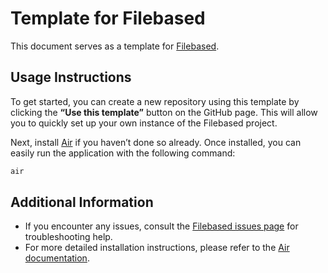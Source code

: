 # Template for Filebased

This document serves as a template for [Filebased](https://github.com/BenDerFarmer/filebased).

## Usage Instructions

To get started, you can create a new repository using this template by clicking the **“Use this template”** button on the GitHub page. This will allow you to quickly set up your own instance of the Filebased project.

Next, install [Air](https://github.com/air-verse/air) if you haven’t done so already. Once installed, you can easily run the application with the following command:

```sh
air
```

## Additional Information

- If you encounter any issues, consult the [Filebased issues page](https://github.com/BenDerFarmer/filebased/issues) for troubleshooting help.
- For more detailed installation instructions, please refer to the [Air documentation](https://github.com/air-verse/air).

